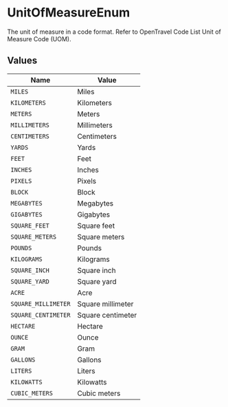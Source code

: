# UnitOfMeasureEnum

The unit of measure in a code format. Refer to OpenTravel Code List Unit of Measure Code (UOM).


## Values

| Name                | Value               |
| ------------------- | ------------------- |
| `MILES`             | Miles               |
| `KILOMETERS`        | Kilometers          |
| `METERS`            | Meters              |
| `MILLIMETERS`       | Millimeters         |
| `CENTIMETERS`       | Centimeters         |
| `YARDS`             | Yards               |
| `FEET`              | Feet                |
| `INCHES`            | Inches              |
| `PIXELS`            | Pixels              |
| `BLOCK`             | Block               |
| `MEGABYTES`         | Megabytes           |
| `GIGABYTES`         | Gigabytes           |
| `SQUARE_FEET`       | Square feet         |
| `SQUARE_METERS`     | Square meters       |
| `POUNDS`            | Pounds              |
| `KILOGRAMS`         | Kilograms           |
| `SQUARE_INCH`       | Square inch         |
| `SQUARE_YARD`       | Square yard         |
| `ACRE`              | Acre                |
| `SQUARE_MILLIMETER` | Square millimeter   |
| `SQUARE_CENTIMETER` | Square centimeter   |
| `HECTARE`           | Hectare             |
| `OUNCE`             | Ounce               |
| `GRAM`              | Gram                |
| `GALLONS`           | Gallons             |
| `LITERS`            | Liters              |
| `KILOWATTS`         | Kilowatts           |
| `CUBIC_METERS`      | Cubic meters        |